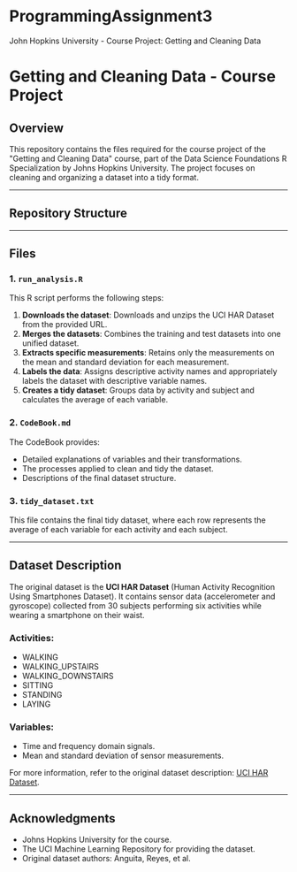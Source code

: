 # ProgrammingAssignment3
John Hopkins University - Course Project: Getting and Cleaning Data

# Getting and Cleaning Data - Course Project

## Overview
This repository contains the files required for the course project of the "Getting and Cleaning Data" course, part of the Data Science Foundations R Specialization by Johns Hopkins University. The project focuses on cleaning and organizing a dataset into a tidy format.

---

## Repository Structure

---

## Files

### 1. `run_analysis.R`
This R script performs the following steps:
1. **Downloads the dataset**: Downloads and unzips the UCI HAR Dataset from the provided URL.
2. **Merges the datasets**: Combines the training and test datasets into one unified dataset.
3. **Extracts specific measurements**: Retains only the measurements on the mean and standard deviation for each measurement.
4. **Labels the data**: Assigns descriptive activity names and appropriately labels the dataset with descriptive variable names.
5. **Creates a tidy dataset**: Groups data by activity and subject and calculates the average of each variable.

### 2. `CodeBook.md`
The CodeBook provides:
- Detailed explanations of variables and their transformations.
- The processes applied to clean and tidy the dataset.
- Descriptions of the final dataset structure.

### 3. `tidy_dataset.txt`
This file contains the final tidy dataset, where each row represents the average of each variable for each activity and each subject.

---

## Dataset Description
The original dataset is the **UCI HAR Dataset** (Human Activity Recognition Using Smartphones Dataset). It contains sensor data (accelerometer and gyroscope) collected from 30 subjects performing six activities while wearing a smartphone on their waist.

### Activities:
- WALKING
- WALKING_UPSTAIRS
- WALKING_DOWNSTAIRS
- SITTING
- STANDING
- LAYING

### Variables:
- Time and frequency domain signals.
- Mean and standard deviation of sensor measurements.

For more information, refer to the original dataset description: [UCI HAR Dataset](https://archive.ics.uci.edu/ml/datasets/human+activity+recognition+using+smartphones).

---

## Acknowledgments
- Johns Hopkins University for the course.
- The UCI Machine Learning Repository for providing the dataset.
- Original dataset authors: Anguita, Reyes, et al.

